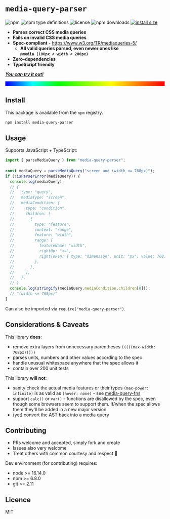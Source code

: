 # `media-query-parser`

![npm](https://img.shields.io/npm/v/media-query-parser)
![npm type definitions](https://img.shields.io/npm/types/media-query-parser)
![license](https://img.shields.io/npm/l/media-query-parser)
![npm downloads](https://img.shields.io/npm/dw/media-query-parser)
[![install size](https://packagephobia.com/badge?p=media-query-parser)](https://packagephobia.com/result?p=media-query-parser)

- **Parses correct CSS media queries**
- **Fails on invalid CSS media queries**
- **Spec-compliant** - https://www.w3.org/TR/mediaqueries-5/
  - **All valid queries parsed, even newer ones like  
     `@media (100px < width < 200px)`**
- **Zero-dependencies**
- **TypeScript friendly**

**_[You can try it out!](https://tbjgolden.github.io/media-query-parser/)_**

![banner](banner.svg)

## Install

This package is available from the `npm` registry.

```sh
npm install media-query-parser
```

## Usage

Supports JavaScript + TypeScript:

```ts
import { parseMediaQuery } from "media-query-parser";

const mediaQuery = parseMediaQuery("screen and (width <= 768px)");
if (!isParserError(mediaQuery)) {
  console.log(mediaQuery);
  // {
  //   type: "query",
  //   mediaType: "screen",
  //   mediaCondition: {
  //     type: "condition",
  //     children: [
  //       {
  //         type: "feature",
  //         context: "range",
  //         feature: "width",
  //         range: {
  //           featureName: "width",
  //           rightOp: "<=",
  //           rightToken: { type: "dimension", unit: "px", value: 768, flag: "number" },
  //         },
  //       },
  //     ],
  //   },
  // }
  console.log(stringify(mediaQuery.mediaCondition.children[0]));
  // "(width <= 768px)"
}
```

Can also be imported via `require("media-query-parser")`.

## Considerations & Caveats

This library **does**:

- remove extra layers from unnecessary parentheses `(((((max-width: 768px)))))`
- parses units, numbers and other values according to the spec
- handle unusual whitespace anywhere that the spec allows it
- contain over 200 unit tests

This library **will not**:

- sanity check the actual media features or their types `(max-power: infinite)` is as valid as
  `(hover: none)` - see [media-query-fns](https://github.com/tbjgolden/media-query-fns)
- support `calc()` or `var()` - functions are disallowed by the spec, even though some browsers seem
  to support them. If/when the spec allows them they'll be added in a new major version
- (yet) convert the AST back into a media query

## Contributing

- PRs welcome and accepted, simply fork and create
- Issues also very welcome
- Treat others with common courtesy and respect 🤝

Dev environment (for contributing) requires:

- node >= 16.14.0
- npm >= 6.8.0
- git >= 2.11

## Licence

MIT
